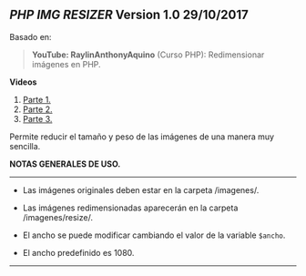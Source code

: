 ## ***PHP IMG RESIZER*** Version 1.0 29/10/2017
Basado en:

>**YouTube: RaylinAnthonyAquino**
>(Curso PHP): Redimensionar imágenes en PHP.

**Videos**

1. [Parte 1.](https://www.youtube.com/watch?v=DtAy30JObzo)
2. [Parte 2.](https://www.youtube.com/watch?v=nXUBoOK1sD4)
3. [Parte 3.](https://www.youtube.com/watch?v=TMwKta52x3w)

Permite reducir el tamaño y peso de las imágenes de una manera muy sencilla.

**NOTAS GENERALES DE USO.**

----
* Las imágenes originales deben estar en la carpeta /imagenes/.

* Las imágenes redimensionadas aparecerán en la carpeta /imagenes/resize/.

* El ancho se puede modificar cambiando el valor de la variable `$ancho`.

* El ancho predefinido es 1080.
----
